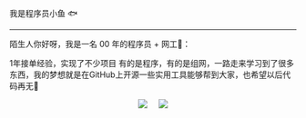 我是程序员小鱼 🐟

------

陌生人你好呀，我是一名 00 年的程序员 + 网工👴：

1年接单经验，实现了不少项目 有的是程序，有的是组网，一路走来学习到了很多东西，我的梦想就是在GitHub上开源一些实用工具能够帮到大家，也希望以后代码再无🐞

<div align="center">
  <img src="https://github-readme-stats.vercel.app/api/top-langs/?username=zhangxiaoyu2000&show_icons=true&bg_color=0d1117&title_color=58a6ff&text_color=c9d1d9&icon_color=58a6ff&hide_border=true" />
  &nbsp;&nbsp;&nbsp;
  <img src="https://github-readme-stats.vercel.app/api?username=zhangxiaoyu2000&show_icons=true&bg_color=0d1117&title_color=58a6ff&text_color=c9d1d9&icon_color=58a6ff&hide_border=true" />
</div>


